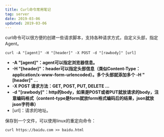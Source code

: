 ```yaml
---
title: Curl命令常用笔记
tag: server
date: 2019-03-06
updated: 2019-03-06
---
```


curl命令可以很方便的创建一些请求脚本，支持各种请求方式，自定义头部，指定Agent。

`curl -A "[agent]" -H "[header]" -X POST -d "[rawbody]" [url]`

*  **-A "[agent]"：agent可以指定浏览器信息。**
*  **-H "[header]"：header可以指定头部信息（类似Content-Type：application/x-www-form-urlencoded）。多个头部就添加多个 -H "[header]" ...**
*  **-X POST 请求方法：GET, POST, PUT, DELETE ...**
*  **-d "[rawbody]"：http的body，如果是POST或者PUT就放请求的body，注意编码格式（content-type是form就放form格式编码后的结果，json就放json字符串）**
*  [url]：请求的地址。

保存到一个文件，可以使用linux的重定向命令：
```
curl https://baidu.com >> baidu.html
```